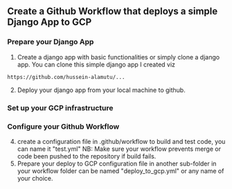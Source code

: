 ## Create a Github Workflow that deploys a simple Django App to GCP
### Prepare your Django App
1) Create a django app with basic functionalities or simply clone a django app. You can clone this simple django app I created viz
```
https://github.com/hussein-alamutu/...
```
2) Deploy your django app from your local machine to github.
### Set up your GCP infrastructure

### Configure your Github Workflow
4) create a configuration file in .github/workflow to build and test code, you can name it "test.yml"
NB: Make sure your workflow prevents merge or code been pushed to the repository if build fails.
5) Prepare your deploy to GCP configuration file in another sub-folder in your workflow folder can be named "deploy_to_gcp.yml" or any name of your choice.
